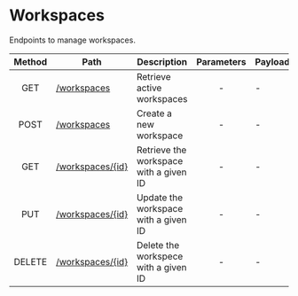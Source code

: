 # Workspaces

Endpoints to manage workspaces.

| Method | Path                             | Description                            | Parameters | Payload |
| :----: | -------------------------------- | -------------------------------------- | :--------: | ------- |
|  GET   | [/workspaces](get.md)            | Retrieve active workspaces             |     -      | -       |
|  POST  | [/workspaces](post.md)           | Create a new workspace                 |     -      | -       |
|  GET   | [/workspaces/{id}](id/get.md)    | Retrieve the workspace with a given ID |     -      | -       |
|  PUT   | [/workspaces/{id}](id/put.md)    | Update the workspace with a given ID   |     -      | -       |
| DELETE | [/workspaces/{id}](id/delete.md) | Delete the workspece with a given ID   |     -      | -       |
